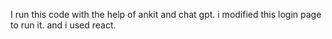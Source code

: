 I run this code with the help of ankit and chat gpt. i modified this login page to run it. and i used react. 